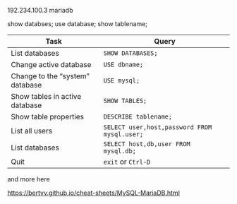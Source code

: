 192.234.100.3
mariadb

show databses;
use database;
show tablename;



|Task|Query|
|---|---|
|List databases|`SHOW DATABASES;`|
|Change active database|`USE dbname;`|
|Change to the “system” database|`USE mysql;`|
|Show tables in active database|`SHOW TABLES;`|
|Show table properties|`DESCRIBE tablename;`|
|List all users|`SELECT user,host,password FROM mysql.user;`|
|List databases|`SELECT host,db,user FROM mysql.db;`|
|Quit|`exit` or `Ctrl-D`|

and more here

https://bertvv.github.io/cheat-sheets/MySQL-MariaDB.html

